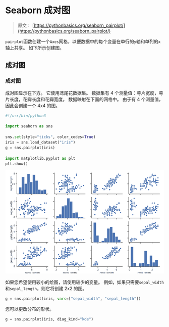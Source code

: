 # Seaborn 成对图

> 原文： [https://pythonbasics.org/seaborn_pairplot/](https://pythonbasics.org/seaborn_pairplot/)

`pairplot`函数创建一个`Axes`网格，以便数据中的每个变量在单行的`y`轴和单列的`x`轴上共享。 如下所示创建图。



## 成对图

### 成对图

成对图显示在下方。 它使用鸢尾花数据集。 数据集有 4 个测量值：萼片宽度，萼片长度，花瓣长度和花瓣宽度。 数据映射在下面的网格中。 由于有 4 个测量值，因此会创建一个 4x4 的图。

```py
#!/usr/bin/python3

import seaborn as sns

sns.set(style="ticks", color_codes=True)
iris = sns.load_dataset("iris")
g = sns.pairplot(iris)

import matplotlib.pyplot as plt
plt.show()

```

![pairplot](img/9275062544a60324146ef695f479e63c.jpg)

如果您希望使用较小的绘图，请使用较少的变量。 例如，如果只需要`sepal_width`和`sepal_length`，则它将创建 2x2 的图。

```py
g = sns.pairplot(iris, vars=["sepal_width", "sepal_length"])

```

您可以更改分布的形状。

```py
g = sns.pairplot(iris, diag_kind="kde")

```